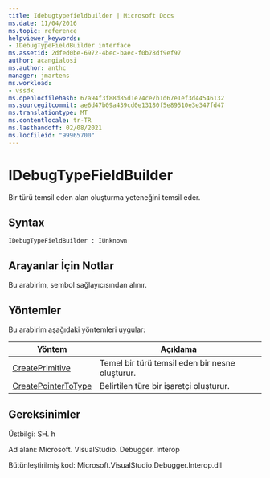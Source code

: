 ```yaml
---
title: Idebugtypefieldbuilder | Microsoft Docs
ms.date: 11/04/2016
ms.topic: reference
helpviewer_keywords:
- IDebugTypeFieldBuilder interface
ms.assetid: 2dfed0be-6972-4bec-baec-f0b78df9ef97
author: acangialosi
ms.author: anthc
manager: jmartens
ms.workload:
- vssdk
ms.openlocfilehash: 67a94f3f88d85d1e74ce7b1d67e1ef3d44546132
ms.sourcegitcommit: ae6d47b09a439cd0e13180f5e89510e3e347fd47
ms.translationtype: MT
ms.contentlocale: tr-TR
ms.lasthandoff: 02/08/2021
ms.locfileid: "99965700"
---
```

# <a name="idebugtypefieldbuilder"></a>IDebugTypeFieldBuilder
Bir türü temsil eden alan oluşturma yeteneğini temsil eder.

## <a name="syntax"></a>Syntax

```
IDebugTypeFieldBuilder : IUnknown
```

## <a name="notes-for-callers"></a>Arayanlar İçin Notlar
 Bu arabirim, sembol sağlayıcısından alınır.

## <a name="methods"></a>Yöntemler
 Bu arabirim aşağıdaki yöntemleri uygular:

|Yöntem|Açıklama|
|------------|-----------------|
|[CreatePrimitive](../../../extensibility/debugger/reference/idebugtypefieldbuilder-createprimitive.md)|Temel bir türü temsil eden bir nesne oluşturur.|
|[CreatePointerToType](../../../extensibility/debugger/reference/idebugtypefieldbuilder-createpointertotype.md)|Belirtilen türe bir işaretçi oluşturur.|

## <a name="requirements"></a>Gereksinimler
 Üstbilgi: SH. h

 Ad alanı: Microsoft. VisualStudio. Debugger. Interop

 Bütünleştirilmiş kod: Microsoft.VisualStudio.Debugger.Interop.dll
